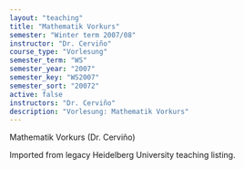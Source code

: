```yaml
---
layout: "teaching"
title: "Mathematik Vorkurs"
semester: "Winter term 2007/08"
instructor: "Dr. Cerviño"
course_type: "Vorlesung"
semester_term: "WS"
semester_year: "2007"
semester_key: "WS2007"
semester_sort: "20072"
active: false
instructors: "Dr. Cerviño"
description: "Vorlesung: Mathematik Vorkurs"
---
```


Mathematik Vorkurs (Dr. Cerviño)

Imported from legacy Heidelberg University teaching listing.